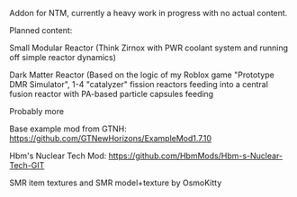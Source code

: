 Addon for NTM, currently a heavy work in progress with no actual content.

Planned content:

Small Modular Reactor (Think Zirnox with PWR coolant system and running off simple reactor dynamics)

Dark Matter Reactor (Based on the logic of my Roblox game "Prototype DMR Simulator", 1-4 "catalyzer" fission reactors feeding into a central fusion reactor with PA-based particle capsules feeding

Probably more



Base example mod from GTNH: https://github.com/GTNewHorizons/ExampleMod1.7.10

Hbm's Nuclear Tech Mod: https://github.com/HbmMods/Hbm-s-Nuclear-Tech-GIT

SMR item textures and SMR model+texture by OsmoKitty
